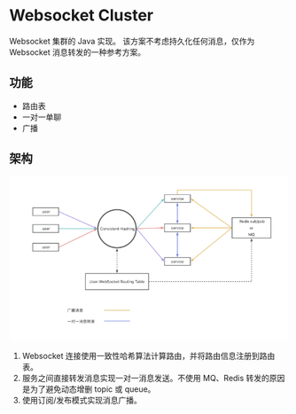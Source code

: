 # Websocket Cluster

Websocket 集群的 Java 实现。
该方案不考虑持久化任何消息，仅作为 Websocket 消息转发的一种参考方案。

## 功能

* 路由表
* 一对一单聊
* 广播

## 架构

![](resources/img/flow.png)

1. Websocket 连接使用一致性哈希算法计算路由，并将路由信息注册到路由表。
2. 服务之间直接转发消息实现一对一消息发送。不使用 MQ、Redis 转发的原因是为了避免动态增删 topic 或 queue。
3. 使用订阅/发布模式实现消息广播。